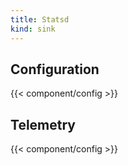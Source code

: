 ```yaml
---
title: Statsd
kind: sink
---
```


## Configuration

{{< component/config >}}

## Telemetry

{{< component/config >}}
